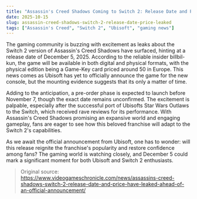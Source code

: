 ```yaml
---
title: "Assassin's Creed Shadows Coming to Switch 2: Release Date and Price Leaked"
date: 2025-10-15
slug: assassin-creed-shadows-switch-2-release-date-price-leaked
tags: ["Assassin's Creed", "Switch 2", "Ubisoft", "gaming news"]
---
```


The gaming community is buzzing with excitement as leaks about the Switch 2 version of Assassin's Creed Shadows have surfaced, hinting at a release date of December 5, 2025. According to the reliable insider billbil-kun, the game will be available in both digital and physical formats, with the physical edition being a Game-Key card priced around 50 in Europe. This news comes as Ubisoft has yet to officially announce the game for the new console, but the mounting evidence suggests that its only a matter of time.

Adding to the anticipation, a pre-order phase is expected to launch before November 7, though the exact date remains unconfirmed. The excitement is palpable, especially after the successful port of Ubisofts Star Wars Outlaws to the Switch, which received rave reviews for its performance. With Assassin's Creed Shadows promising an expansive world and engaging gameplay, fans are eager to see how this beloved franchise will adapt to the Switch 2's capabilities.

As we await the official announcement from Ubisoft, one has to wonder: will this release reignite the franchise's popularity and restore confidence among fans? The gaming world is watching closely, and December 5 could mark a significant moment for both Ubisoft and Switch 2 enthusiasts.
> Original source: https://www.videogameschronicle.com/news/assassins-creed-shadows-switch-2-release-date-and-price-have-leaked-ahead-of-an-official-announcement/